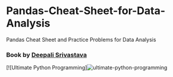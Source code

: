 # Pandas-Cheat-Sheet-for-Data-Analysis
Pandas Cheat Sheet and Practice Problems for Data Analysis

### Book by [Deepali Srivastava](https://www.amazon.in/Ultimate-Python-Programming-programs-questions/dp/935551655X)

[![Ultimate Python Programming]![ultimate-python-programming](https://github.com/user-attachments/assets/5fa368f6-52c6-46a7-a16d-eb95ad7b40ca)




